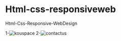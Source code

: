 # Html-css-responsiveweb
Html-Css-Responsive-WebDesign

1-![kouspace](https://user-images.githubusercontent.com/73845925/124280913-e2de8580-db51-11eb-990c-77aa57994479.png)
2-![contactus](https://user-images.githubusercontent.com/73845925/124366696-3cca7280-dc5a-11eb-93ea-3c073a87745b.png)
